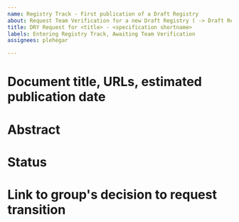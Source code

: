 ```yaml
---
name: Registry Track - First publication of a Draft Registry
about: Request Team Verification for a new Draft Registry ( -> Draft Registry)
title: DRY Request for <title> - <specification shortname>
labels: Entering Registry Track, Awaiting Team Verification
assignees: plehegar

---
```


# Document title, URLs, estimated publication date

# Abstract

# Status

# Link to group's decision to request transition
